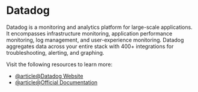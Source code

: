 # Datadog

Datadog is a monitoring and analytics platform for large-scale applications. It encompasses infrastructure monitoring, application performance monitoring, log management, and user-experience monitoring. Datadog aggregates data across your entire stack with 400+ integrations for troubleshooting, alerting, and graphing.

Visit the following resources to learn more:

- [@article@Datadog Website](https://www.datadoghq.com/)
- [@article@Official Documentation](https://docs.datadoghq.com/)
